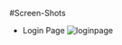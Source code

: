 #Screen-Shots

- Login Page 
![loginpage](https://cloud.githubusercontent.com/assets/22348863/19612202/d926bac2-9802-11e6-9845-55bf0d19f777.png)
